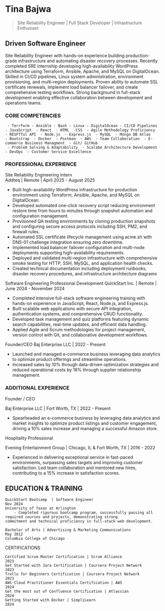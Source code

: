 # Tina Bajwa

>Site Reliability Engineer | Full Stack Developer | Infrastructure Enthusiast

## Driven Software Engineer
Site Reliability Engineer with hands-on experience building production-grade infrastructure and automating disaster recovery processes. Recently
completed SRE internship developing high-availability WordPress architecture using Terraform, Ansible, Apache, and MySQL on DigitalOcean. Skilled in
CI/CD pipelines, Linux system administration, environment provisioning, and multi-region deployments. Proven ability to automate SSL certificate
renewals, implement load balancer failover, and create comprehensive testing workflows. Strong background in full-stack development enabling effective
collaboration between development and operations teams.

### CORE COMPETENCIES
     - Terrform - Ansible - Bash - Linux - DigitalOcean - CI/CD Pipelines - JavaScript  - React  - HTML  -CSS  - Agile Methodology Proficiency  - RESFTful API  - Node.js  - Express.js  - MySQL  - Mongo DB Atlas    - Bootstrap  - Docker  - Postman  - AWS  - Team Collaboration  - E-commerce Business Managment  - Git/ GitHub  
     - Problem Solving & Adaptability  - Scalabe Architecture Development  - DevOps  - Customer Service Excellence

### PROFESSIONAL EXPERIENCE
Site Reliability Engineering Intern  
Addteq | Remote | April 2025 - August 2025

- Built high-availability WordPress infrastructure for production environment using Terraform, Ansible, Apache, and MySQL on DigitalOcean.
- Developed automated one-click recovery script reducing environment restore time from hours to minutes through snapshot automation and configuration management.
- Provisioned QA testing environments by cloning production snapshots and configuring secure access protocols including SSH, PM2, and firewall rules.
- Automated SSL certificate lifecycle management using acme.sh with DNS-01 challenge integration ensuring zero downtime.
- Implemented load balancer failover configuration and multi-node deployments supporting high-availability requirements.
- Deployed and validated multi-region infrastructure with comprehensive smoke testing for HTTP, SSH, MySQL, and application health checks.
- Created technical documentation including deployment runbooks, disaster recovery procedures, and infrastructure architecture diagrams

Software Engineering Professional Development 
QuickStart Inc. | Remote | June 2024 - November 2024

- Completed intensive full-stack software engineering training with hands-on experience in JavaScript, React, Node.js, and Express.js.
- Built scalable web applications with secure API integration, authentication systems, and comprehensive CRUD functionality.
- Developed task management and quiz platforms featuring dynamic search capabilities, real-time updates, and efficient data handling.
- Applied Agile and Scrum methodologies for project management, version control with Git, and collaborative development workflows.

Founder/CEO 
Baj Enterprise LLC | 2022 - Present
- Launched and managed e-commerce business leveraging data analytics to optimize product offerings and streamline operations.
- Increased sales by 10% through data-driven optimization strategies and reduced operational costs by 18% through supplier relationship management.


### ADDITIONAL EXPERIENCE
Founder / CEO

Baj Enterprise LLC | Fort Worth, TX | 2022 - Present 

- Spearheaded an e-commerce business by leveraging data analytics and market insights to optimize product listings and customer engagement, driving a 10% sales increase and managing a successful Amazon store.

Hospitality Professional

Evening Entertainment Group | Chicago, IL & Fort Worth, TX | 2016 - 2022

- Experienced in delivering exceptional service in fast-paced environments, surpassing sales targets and improving customer satisfaction. Led team collaboration and mentored new hires, contributing to a 15% increase in satisfaction scores.


## EDUCATION & TRAINING
 
    QuickStart Bootcamp  | Software Engineer                                                                    Nov 2024
    University of Texas at Arlington
        - Completed rigorous bootcamp program, successfully passing all required courses and projects, demonstrating strong           commitment and technical proficiency in full-stack web development.

    Bachelor of Arts | Advertising & Marketing Communications                                                    May 2012
    Columbia College of Chicago

CERTIFICATIONS

    Certified Scrum Master Certification | Scrum Alliance                                                            2023
    Get Started with Jara Certification | Coursera Project Network                                                   2023
    Trello for Beginners Certification | Coursera Project Network                                                    2023
    AWS Cloud Practitioner Essentials Certification | AWS                                                            2024
    Get the most out of Confluence Certification | Atlassian                                                         2024
    Getting Started with Docker | SimpliLearn                                                                        2024


<!--
**Tea-naa/Tea-naa** is a ✨ _special_ ✨ repository because its `README.md` (this file) appears on your GitHub profile.

Here are some ideas to get you started:

- 🔭 I’m currently working on ...
- 🌱 I’m currently learning ...
- 👯 I’m looking to collaborate on ...
- 🤔 I’m looking for help with ...
- 💬 Ask me about ...
- 📫 How to reach me: ...
- 😄 Pronouns: ...
- ⚡ Fun fact: ...
-->
